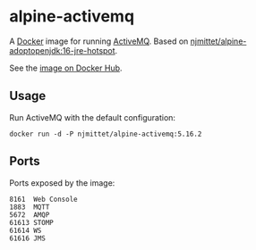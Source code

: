 # alpine-activemq

A [Docker](https://www.docker.com/) image for running [ActiveMQ](http://activemq.apache.org/). Based on
[njmittet/alpine-adoptopenjdk:16-jre-hotspot](https://hub.docker.com/repository/docker/njmittet/alpine-adoptopenjdk).

See the [image on Docker Hub](https://hub.docker.com/repository/docker/njmittet/alpine-activemq).

## Usage

Run ActiveMQ with the default configuration:

```SH
docker run -d -P njmittet/alpine-activemq:5.16.2
```

## Ports

Ports exposed by the image:

```SH
8161  Web Console
1883  MQTT
5672  AMQP
61613 STOMP
61614 WS
61616 JMS
```
